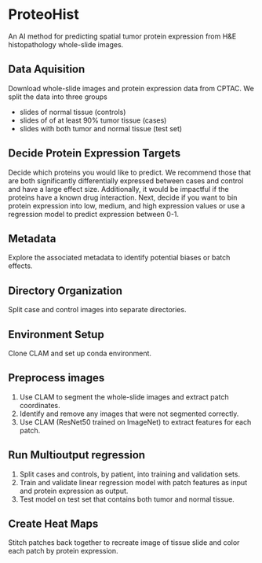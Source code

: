 # ProteoHist
An AI method for predicting spatial tumor protein expression from H&amp;E histopathology whole-slide images.

## Data Aquisition
Download whole-slide images and protein expression data from CPTAC. We split the data into three groups
- slides of normal tissue (controls)
- slides of of at least 90% tumor tissue (cases)
- slides with both tumor and normal tissue (test set)

## Decide Protein Expression Targets
Decide which proteins you would like to predict. We recommend those that are both significantly differentially expressed between cases and control and have a large effect size. Additionally, it would be impactful if the proteins have a known drug interaction. Next, decide if you want to bin protein expression into low, medium, and high expression values or use a regression model to predict expression between 0-1.

## Metadata
Explore the associated metadata to identify potential biases or batch effects.

## Directory Organization
Split case and control images into separate directories.

## Environment Setup
Clone CLAM and set up conda environment.

## Preprocess images
1. Use CLAM to segment the whole-slide images and extract patch coordinates.
2. Identify and remove any images that were not segmented correctly.
3. Use CLAM (ResNet50 trained on ImageNet) to extract features for each patch.

## Run Multioutput regression
1. Split cases and controls, by patient, into training and validation sets.
2. Train and validate linear regression model with patch features as input and protein expression as output.
3. Test model on test set that contains both tumor and normal tissue.

## Create Heat Maps
Stitch patches back together to recreate image of tissue slide and color each patch by protein expression.
